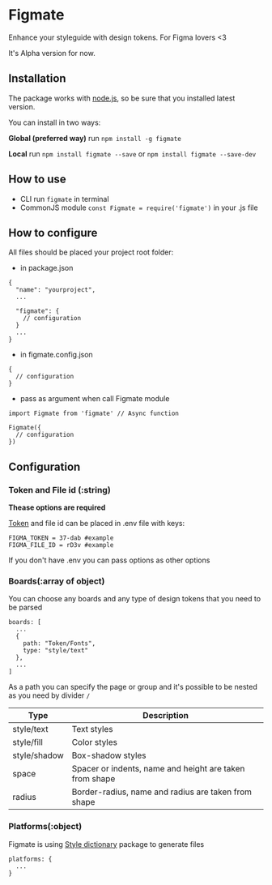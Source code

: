 # Figmate

Enhance your styleguide with design tokens. For Figma lovers <3

It's Alpha version for now.

## Installation

The package works with  [node.js](https://nodejs.org/), so be sure that you installed latest version.

You can install in two ways:

**Global (preferred way)** run `npm install -g figmate`

**Local** run `npm install figmate --save` or `npm install figmate --save-dev`

## How to use

- CLI run `figmate` in terminal
- CommonJS module `const Figmate = require('figmate')` in your .js file
## How to configure

All files should be placed your project root folder:

- in package.json
```
{
  "name": "yourproject",
  ...
  
  "figmate": {
    // configuration
  }
  ...
}
```

- in figmate.config.json
```
{
  // configuration
}
```

- pass as argument when call Figmate module
```
import Figmate from 'figmate' // Async function

Figmate({
  // configuration
})
```

## Configuration

### Token and File id (:string)

**Thease options are required**

[Token](https://www.figma.com/developers/api#access-tokens) and file id can be placed in .env file with keys: 

```
FIGMA_TOKEN = 37-dab #example
FIGMA_FILE_ID = rD3v #example
```
If you don't have .env you can pass options as other options

### Boards(:array of object)

You can choose any boards and any type of design tokens that you need to be parsed

```
boards: [
  ...
  {
    path: "Token/Fonts",
    type: "style/text"
  },
  ...
]
```

As a path you can specify the page or group and it's possible to be nested as you need by divider `/` 

| Type         | Description                                             |
|--------------|---------------------------------------------------------|
| style/text   | Text styles                                             |
| style/fill   | Color styles                                            |
| style/shadow | Box-shadow styles                                       |
| space        | Spacer or indents, name and height are taken from shape |
| radius       | Border-radius, name and radius are taken from shape     |

### Platforms(:object)

Figmate is using [Style dictionary](https://amzn.github.io/style-dictionary/#/config) package to generate files

```
platforms: {
  ...
}
```

